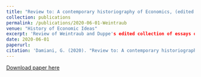 ```yaml
---
title: "Review to: A contemporary historiography of Economics, (edited by T.Düppe and E.Roy Weintraub)"
collection: publications
permalink: /publications/2020-06-01-Weintraub
venue: "History of Economic Ideas"
excerpt: 'Review of Weintraub and Duppe's edited collection of essays on the Historiography of Economics.'
date: 2020-06-01
paperurl:
citation: 'Damiani, G. (2020). "Review to: A contemporary historiography of Economics" <i>History of Economic Ideas</i>. 28(2).'
---
```


[Download paper here](http://gianludam.github.io/files/WeintraubReview.pdf)
